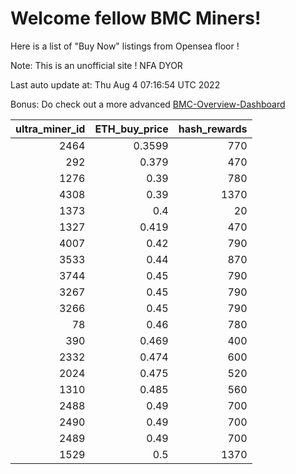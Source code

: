# Welcome fellow BMC Miners!
Here is a list of "Buy Now" listings from Opensea floor !

Note: This is an unofficial site ! NFA DYOR

Last auto update at: Thu Aug  4 07:16:54 UTC 2022

Bonus: Do check out a more advanced [BMC-Overview-Dashboard](https://dune.com/defifunk/BMC-Overview-Dashboard)


|   ultra_miner_id |   ETH_buy_price |   hash_rewards |
|-----------------:|----------------:|---------------:|
|             2464 |          0.3599 |            770 |
|              292 |          0.379  |            470 |
|             1276 |          0.39   |            780 |
|             4308 |          0.39   |           1370 |
|             1373 |          0.4    |             20 |
|             1327 |          0.419  |            470 |
|             4007 |          0.42   |            790 |
|             3533 |          0.44   |            870 |
|             3744 |          0.45   |            790 |
|             3267 |          0.45   |            790 |
|             3266 |          0.45   |            790 |
|               78 |          0.46   |            780 |
|              390 |          0.469  |            400 |
|             2332 |          0.474  |            600 |
|             2024 |          0.475  |            520 |
|             1310 |          0.485  |            560 |
|             2488 |          0.49   |            700 |
|             2490 |          0.49   |            700 |
|             2489 |          0.49   |            700 |
|             1529 |          0.5    |           1370 |